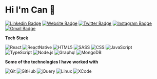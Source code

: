 # Hi I'm Can 👋
[![Linkedin Badge](https://img.shields.io/badge/-cansevinc-blue?style=flat&logo=Linkedin&logoColor=white&link=https://www.linkedin.com/in/cansevinc/)](https://www.linkedin.com/in/cansevinc/)
[![Website Badge](https://img.shields.io/badge/-renori.com-47CCCC?style=flat&logo=Google-Chrome&logoColor=white&link=https://renori.com)](https://renori.com)
[![Twitter Badge](https://img.shields.io/badge/-@acansevinc-1ca0f1?style=flat&labelColor=1ca0f1&logo=twitter&logoColor=white&link=https://twitter.com/acansevinc)](https://twitter.com/acansevinc)
[![Instagram Badge](https://img.shields.io/badge/-@cnsevnc__slam-purple?style=flat&logo=instagram&logoColor=white&link=https://instagram.com/cnsevnc/)](https://instagram.com/cnsevnc)
[![Gmail Badge](https://img.shields.io/badge/-cansevinc-c14438?style=flat&logo=Gmail&logoColor=white&link=mailto:can@renori.com)](mailto:can@renori.com)

**Tech Stack**

![React](https://img.shields.io/badge/-React-000000?style=flat&logo=React) 
![ReactNative](https://img.shields.io/badge/-ReactNative-000000?style=flat&logo=React) 
![HTML5](https://img.shields.io/badge/-HTML5-000000?style=flat&logo=HTML5) 
![SASS](https://img.shields.io/badge/-SASS-000000?style=flat&logo=SASS) 
![CSS](https://img.shields.io/badge/-CSS-000000?style=flat&logo=CSS) 
![JavaScript](https://img.shields.io/badge/-JavaScript-000000?style=flat&logo=javascript) 
![TypeScript](https://img.shields.io/badge/-TypeScript-000000?style=flat&logo=typescript&logoColor=007ACC) 
![Node.js](https://img.shields.io/badge/-Node.js-000000?style=flat&logo=node.js&logoColor=339933)
![Graphql](https://img.shields.io/badge/-Graphql-000000?style=flat&logo=Graphql&logoColor=1575F9)<!-- wi*quL3fcV -->
![MongoDB](https://img.shields.io/badge/-MongoDB-000000?style=flat&logo=MongoDB&logoColor=1575F9)<!-- wi*quL3fcV -->

**Some of the technologies I have worked with**

![Git](https://img.shields.io/badge/-Git-000000?style=flat&logo=git&logoColor=F05032)
![GitHub](https://img.shields.io/badge/-GitHub-000000?style=flat&logo=github&logoColor=FFFFFF)
![jQuery](https://img.shields.io/badge/-jQuery-000000?style=flat&logo=jQuery&logoColor=0769AD)
![Linux](https://img.shields.io/badge/-Linux-000000?style=flat&logo=linux&logoColor=FCC624)
![XCode](https://img.shields.io/badge/-XCode-000000?style=flat&logo=XCode&logoColor=1575F9)<!-- wi*quL3fcV -->
